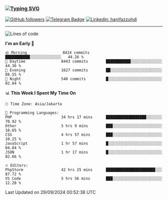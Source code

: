 ### [![Typing SVG](https://readme-typing-svg.herokuapp.com?font=lato&size=22&lines=Hi+There+👋)](https://git.io/typing-svg) 

[![GitHub followers](https://img.shields.io/github/followers/hanifazzuhdi?label=Follow&style=social)](https://github.com/hanifazzuhdi/?tab=follow) 
[![Telegram Badge](https://img.shields.io/badge/-hanif0198-blue?style=social&logo=telegram&link=https://www.t.me/hanif0198/)](https://www.t.me/hanif0198/) 
[![Linkedin: hanifazzuhdi](https://img.shields.io/badge/-hanifazzuhdi-blue?style=flat-square&logo=Linkedin&logoColor=white&link=https://www.linkedin.com/in/hanif-az-zuhdi-69688019b/)](https://www.linkedin.com/in/hanif-az-zuhdi-69688019b/) 

<hr/>

<!--START_SECTION:waka-->
![Lines of code](https://img.shields.io/badge/From%20Hello%20World%20I%27ve%20Written-65.8%20million%20lines%20of%20code-blue)

**I'm an Early 🐤** 

```text
🌞 Morning                8424 commits        ███████████░░░░░░░░░░░░░░   44.26 % 
🌆 Daytime                8443 commits        ███████████░░░░░░░░░░░░░░   44.36 % 
🌃 Evening                1627 commits        ██░░░░░░░░░░░░░░░░░░░░░░░   08.55 % 
🌙 Night                  540 commits         █░░░░░░░░░░░░░░░░░░░░░░░░   02.84 % 
```


📊 **This Week I Spent My Time On** 

```text
🕑︎ Time Zone: Asia/Jakarta

💬 Programming Languages: 
PHP                      34 hrs 17 mins      ██████████████████░░░░░░░   70.92 % 
Other                    5 hrs 9 mins        ███░░░░░░░░░░░░░░░░░░░░░░   10.65 % 
CSS                      4 hrs 57 mins       ███░░░░░░░░░░░░░░░░░░░░░░   10.25 % 
JavaScript               1 hr 57 mins        █░░░░░░░░░░░░░░░░░░░░░░░░   04.04 % 
JSON                     1 hr 17 mins        █░░░░░░░░░░░░░░░░░░░░░░░░   02.66 % 

🔥 Editors: 
PhpStorm                 42 hrs 25 mins      ██████████████████████░░░   87.72 % 
VS Code                  5 hrs 56 mins       ███░░░░░░░░░░░░░░░░░░░░░░   12.28 % 
```


 Last Updated on 29/09/2024 00:52:38 UTC
<!--END_SECTION:waka-->
